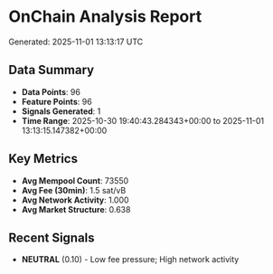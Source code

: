 # OnChain Analysis Report
Generated: 2025-11-01 13:13:17 UTC

## Data Summary
- **Data Points**: 96
- **Feature Points**: 96
- **Signals Generated**: 1
- **Time Range**: 2025-10-30 19:40:43.284343+00:00 to 2025-11-01 13:13:15.147382+00:00

## Key Metrics
- **Avg Mempool Count**: 73550
- **Avg Fee (30min)**: 1.5 sat/vB
- **Avg Network Activity**: 1.000
- **Avg Market Structure**: 0.638

## Recent Signals
- **NEUTRAL** (0.10) - Low fee pressure; High network activity
